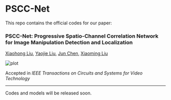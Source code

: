 # PSCC-Net
This repo contains the official codes for our paper:

### PSCC-Net: Progressive Spatio-Channel Correlation Network for Image Manipulation Detection and Localization
[Xiaohong Liu](https://jhc.sjtu.edu.cn/~xiaohongliu/), [Yaojie Liu](https://yaojieliu.github.io/), [Jun Chen](http://www.ece.mcmaster.ca/~junchen/), [Xiaoming Liu](https://www.cse.msu.edu/~liuxm/index2.html)

![plot](./assets/architecture.png)

Accepted in _IEEE Transactions on Circuits and Systems for Video Technology_
___

Codes and models will be released soon.

